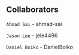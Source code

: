 ## Collaborators

```Ahmad Sai``` - ahmad-sai

```Jason Lee``` - jele4496

```Daniel Boiko``` - DanielBoiko
